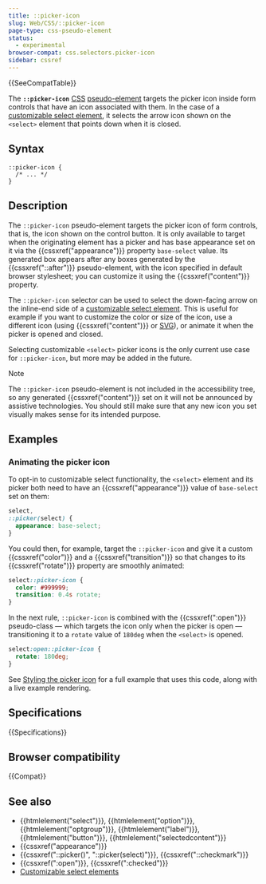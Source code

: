 ```yaml
---
title: ::picker-icon
slug: Web/CSS/::picker-icon
page-type: css-pseudo-element
status:
  - experimental
browser-compat: css.selectors.picker-icon
sidebar: cssref
---
```


{{SeeCompatTable}}

The **`::picker-icon`** [CSS](/en-US/docs/Web/CSS) [pseudo-element](/en-US/docs/Web/CSS/Reference/Selectors/Pseudo-elements) targets the picker icon inside form controls that have an icon associated with them. In the case of a [customizable select element](/en-US/docs/Learn_web_development/Extensions/Forms/Customizable_select), it selects the arrow icon shown on the `<select>` element that points down when it is closed.

## Syntax

```css-nolint
::picker-icon {
  /* ... */
}
```

## Description

The `::picker-icon` pseudo-element targets the picker icon of form controls, that is, the icon shown on the control button. It is only available to target when the originating element has a picker and has base appearance set on it via the {{cssxref("appearance")}} property `base-select` value. Its generated box appears after any boxes generated by the {{cssxref("::after")}} pseudo-element, with the icon specified in default browser stylesheet; you can customize it using the {{cssxref("content")}} property.

The `::picker-icon` selector can be used to select the down-facing arrow on the inline-end side of a [customizable select element](/en-US/docs/Learn_web_development/Extensions/Forms/Customizable_select). This is useful for example if you want to customize the color or size of the icon, use a different icon (using {{cssxref("content")}} or [SVG](/en-US/docs/Web/SVG)), or animate it when the picker is opened and closed.

Selecting customizable `<select>` picker icons is the only current use case for `::picker-icon`, but more may be added in the future.

> [!NOTE]
> The `::picker-icon` pseudo-element is not included in the accessibility tree, so any generated {{cssxref("content")}} set on it will not be announced by assistive technologies. You should still make sure that any new icon you set visually makes sense for its intended purpose.

## Examples

### Animating the picker icon

To opt-in to customizable select functionality, the `<select>` element and its picker both need to have an {{cssxref("appearance")}} value of `base-select` set on them:

```css
select,
::picker(select) {
  appearance: base-select;
}
```

You could then, for example, target the `::picker-icon` and give it a custom {{cssxref("color")}} and a {{cssxref("transition")}} so that changes to its {{cssxref("rotate")}} property are smoothly animated:

```css
select::picker-icon {
  color: #999999;
  transition: 0.4s rotate;
}
```

In the next rule, `::picker-icon` is combined with the {{cssxref(":open")}} pseudo-class — which targets the icon only when the picker is open — transitioning it to a `rotate` value of `180deg` when the `<select>` is opened.

```css
select:open::picker-icon {
  rotate: 180deg;
}
```

See [Styling the picker icon](/en-US/docs/Learn_web_development/Extensions/Forms/Customizable_select#styling_the_picker_icon) for a full example that uses this code, along with a live example rendering.

## Specifications

{{Specifications}}

## Browser compatibility

{{Compat}}

## See also

- {{htmlelement("select")}}, {{htmlelement("option")}}, {{htmlelement("optgroup")}}, {{htmlelement("label")}}, {{htmlelement("button")}}, {{htmlelement("selectedcontent")}}
- {{cssxref("appearance")}}
- {{cssxref("::picker()", "::picker(select)")}}, {{cssxref("::checkmark")}}
- {{cssxref(":open")}}, {{cssxref(":checked")}}
- [Customizable select elements](/en-US/docs/Learn_web_development/Extensions/Forms/Customizable_select)
